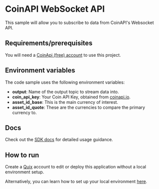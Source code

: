 # CoinAPI WebSocket API
This sample will allow you to subscribe to data from CoinAPI's Websocket API.

## Requirements/prerequisites

You will need a [CoinApi (free) account](https://www.coinapi.io/pricing?apikey) to use this project.

## Environment variables

The code sample uses the following environment variables:

- **output**: Name of the output topic to stream data into.
- **coin_api_key**: Your Coin API Key, obtained from [coinapi.io](https://coinapi.io).
- **asset_id_base**: This is the main currency of interest.
- **asset_id_quote**: These are the currencies to compare the primary currency to.

## Docs

Check out the [SDK docs](https://quix.io/docs/sdk/introduction.html) for detailed usage guidance.

## How to run
Create a [Quix](https://portal.platform.quix.ai/self-sign-up?xlink=github) account to edit or deploy this application without a local environment setup.

Alternatively, you can learn how to set up your local environment [here](https://quix.io/docs/sdk/python-setup.html).